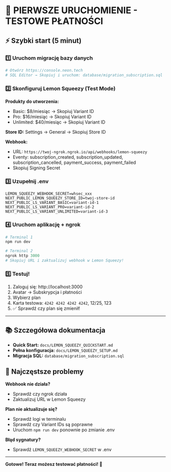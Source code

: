 # 🎯 PIERWSZE URUCHOMIENIE - TESTOWE PŁATNOŚCI

## ⚡ Szybki start (5 minut)

### 1️⃣ Uruchom migrację bazy danych

```powershell
# Otwórz https://console.neon.tech
# SQL Editor → Skopiuj i uruchom: database/migration_subscription.sql
```

### 2️⃣ Skonfiguruj Lemon Squeezy (Test Mode)

**Produkty do utworzenia:**

-   Basic: $8/miesiąc → Skopiuj Variant ID
-   Pro: $16/miesiąc → Skopiuj Variant ID
-   Unlimited: $40/miesiąc → Skopiuj Variant ID

**Store ID:** Settings → General → Skopiuj Store ID

**Webhook:**

-   URL: `https://twoj-ngrok.ngrok.io/api/webhooks/lemon-squeezy`
-   Eventy: subscription_created, subscription_updated, subscription_cancelled, payment_success, payment_failed
-   Skopiuj Signing Secret

### 3️⃣ Uzupełnij .env

```env
LEMON_SQUEEZY_WEBHOOK_SECRET=whsec_xxx
NEXT_PUBLIC_LEMON_SQUEEZY_STORE_ID=twoj-store-id
NEXT_PUBLIC_LS_VARIANT_BASIC=variant-id-1
NEXT_PUBLIC_LS_VARIANT_PRO=variant-id-2
NEXT_PUBLIC_LS_VARIANT_UNLIMITED=variant-id-3
```

### 4️⃣ Uruchom aplikację + ngrok

```powershell
# Terminal 1
npm run dev

# Terminal 2
ngrok http 3000
# Skopiuj URL i zaktualizuj webhook w Lemon Squeezy!
```

### 5️⃣ Testuj!

1. Zaloguj się: http://localhost:3000
2. Avatar → Subskrypcja i płatności
3. Wybierz plan
4. Karta testowa: `4242 4242 4242 4242`, 12/25, 123
5. ✅ Sprawdź czy plan się zmienił!

---

## 📚 Szczegółowa dokumentacja

-   **Quick Start:** `docs/LEMON_SQUEEZY_QUICKSTART.md`
-   **Pełna konfiguracja:** `docs/LEMON_SQUEEZY_SETUP.md`
-   **Migracja SQL:** `database/migration_subscription.sql`

## 🐛 Najczęstsze problemy

**Webhook nie działa?**

-   Sprawdź czy ngrok działa
-   Zaktualizuj URL w Lemon Squeezy

**Plan nie aktualizuje się?**

-   Sprawdź logi w terminalu
-   Sprawdź czy Variant IDs są poprawne
-   Uruchom `npm run dev` ponownie po zmianie .env

**Błąd sygnatury?**

-   Sprawdź `LEMON_SQUEEZY_WEBHOOK_SECRET` w .env

---

**Gotowe! Teraz możesz testować płatności! 🚀**

